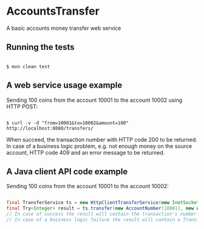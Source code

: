 # AccountsTransfer
A basic accounts money transfer web service

## Running the tests

```

$ mvn clean test

```

## A web service usage example

Sending 100 coins from the account 10001 to the account 10002 using HTTP POST:

```

$ curl -v -d "from=10001&to=10002&amount=100" http://localhost:8080/transfers/

```
When succeed, the transaction number with HTTP code 200 to be returned.
In case of a business logic problem, e.g. not enough money on the source account, HTTP code 409 and an error message to be returned.


## A Java client API code example

Sending 100 coins from the account 10001 to the account 10002: 

```java

final TransferService ts = new HttpClientTransferService(new InetSocketAddress("localhost", 8080));
final Try<Integer> result = ts.transfer(new AccountNumber(10001), new AccountNumber(10002), new Value(100)).run();
// In case of success the result will contain the transaction's number. 
// In case of a business logic failure the result will contain a TransferException object.

```